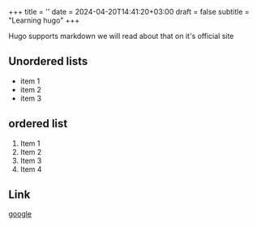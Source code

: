 +++
title = ''
date = 2024-04-20T14:41:20+03:00
draft = false
subtitle = "Learning hugo"
+++

Hugo supports markdown we will read about that on it's official site

## Unordered lists

- item 1
- item 2
- item 3
  
## ordered list

1. Item 1
2. Item 2
3. Item 3
4. Item 4
   
## Link
[google](www.google.com)

 